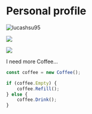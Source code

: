 # Personal profile

<p align="left"> <img src="https://komarev.com/ghpvc/?username=lucashsu95&label=Profile%20views&color=0e75b6&style=flat" alt="lucashsu95" /> </p>

![](https://github-readme-stats-git-masterrstaa-rickstaa.vercel.app/api?username=lucashsu95&show_icons=true&hide=issues&&bg_color=0D1117&text_color=c9d1d9&icon_color=67c&title_color=67c&hide_border=false&count_private=true&hide_rank=true&include_all_commits=true)

![](https://github-readme-stats-git-masterrstaa-rickstaa.vercel.app/api/top-langs?username=lucashsu95&show_icons=true&hide=jupyter%20Notebook&layout=compact&langs_count=5&bg_color=0D1117&text_color=c9d1d9&icon_color=ff3860&title_color=67c&hide_border=false)

I need more Coffee...
```javascript
const coffee = new Coffee();

if (coffee.Empty) {
    coffee.Refill();
} else {
    coffee.Drink();
}
```
